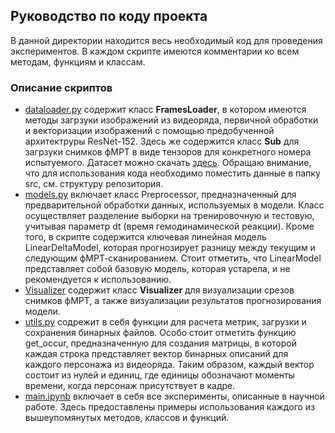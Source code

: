 ## Руководство по коду проекта
В данной директории находится весь необходимый код для проведения экспериментов. В каждом скрипте имеются комментарии ко всем методам, функциям и классам. 

### Описание скриптов
- [dataloader.py](https://github.com/intsystems/2023-Project-112/blob/master/code/dataloader.py) содержит класс **FramesLoader**, в котором имеются методы загрзуки изображений из видеоряда, первичной обработки и векторизации изображений с помощью предобученной архитектруры ResNet-152. Здесь же содержится класс **Sub** для загрзуки снимков фМРТ в виде тензоров для конкретного номера испытуемого. Датасет можно скачать [здесь](https://openneuro.org/datasets/ds003688/versions/1.0.7). Обращаю внимание, что для использования кода необходимо поместить данные в папку src, см. структуру репозитория.
- [models.py](https://github.com/intsystems/2023-Project-112/blob/master/code/models.py) включает класс Preprocessor, предназначенный для предварительной обработки данных, используемых в модели. Класс осуществляет разделение выборки на тренировочную и тестовую, учитывая параметр dt (время гемодинамической реакции). Кроме того, в скрипте содержится ключевая линейная модель LinearDeltaModel, которая прогнозирует разницу между текущим и следующим фМРТ-сканированием. Стоит отметить, что LinearModel представляет собой базовую модель, которая устарела, и не рекомендуется к использованию.
- [Visualizer](https://github.com/intsystems/2023-Project-112/blob/master/code/visualizer.py) содержит класс **Visualizer** для визуализации срезов снимков фМРТ, а также визуализации результатов прогнозирования модели. 
- [utils.py](https://github.com/intsystems/2023-Project-112/blob/master/code/utils.py) содрежит в себя функции для расчета метрик, загрузки и сохранения бинарных файлов. Особо стоит отметить функцию get_occur, предназначенную для создания матрицы, в которой каждая строка представляет вектор бинарных описаний для каждого персонажа из видеоряда. Таким образом, каждый вектор состоит из нулей и единиц, где единицы обозначают моменты времени, когда персонаж присутствует в кадре.
- [main.ipynb](https://github.com/intsystems/2023-Project-112/blob/master/code/main.ipynb) включает в себя все эксперименты, описанные в научной работе. Здесь предоставлены примеры использования каждого из вышеупомянутых методов, классов и функций.
